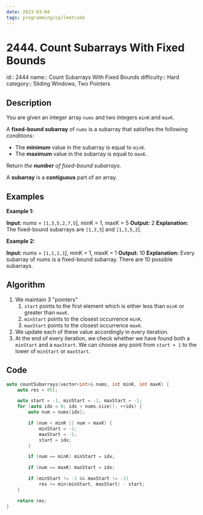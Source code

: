 ```yaml
---
date: 2023-03-04
tags: programming/cp/leetcode
---
```


# 2444. Count Subarrays With Fixed Bounds 

id:: 2444
name:: Count Subarrays With Fixed Bounds
difficulty:: Hard
category:: Sliding Windows, Two Pointers

## Description
You are given an integer array `nums` and two integers `minK` and `maxK`.

A **fixed-bound subarray** of `nums` is a subarray that satisfies the following conditions:
-   The **minimum** value in the subarray is equal to `minK`.
-   The **maximum** value in the subarray is equal to `maxK`.

Return _the **number** of fixed-bound subarrays_.

A **subarray** is a **contiguous** part of an array.

## Examples
**Example 1:**

**Input:** nums = `[1,3,5,2,7,5`], minK = 1, maxK = 5
**Output:** 2
**Explanation:** The fixed-bound subarrays are `[1,3,5`] and `[1,3,5,2`].

**Example 2:**

**Input:** nums = `[1,1,1,1`], minK = 1, maxK = 1
**Output:** 10
**Explanation:** Every subarray of nums is a fixed-bound subarray. There are 10 possible subarrays.

## Algorithm
1. We maintain 3 "pointers"
	1. `start` points to the first element which is either less than `minK` or greater than `maxK`.
	2. `minStart` points to the closest occurrence `minK`.
	3. `maxStart` points to the closest occurrence `maxK`.
2. We update each of these value accordingly in every iteration.
3. At the end of every iteration, we check whether we have found both a `minStart` and a `maxStart`. We can choose any point from `start + 1` to the lower of `minStart` or `maxStart`.

## Code
```cpp
auto countSubarrays(vector<int>& nums, int minK, int maxK) {
	auto res = 0ll;

	auto start = -1, minStart = -1, maxStart = -1;
	for (auto idx = 0; idx < nums.size(); ++idx) {
		auto num = nums[idx];

		if (num < minK || num > maxK) {
			minStart = -1;
			maxStart = -1;
			start = idx;
		}

		if (num == minK) minStart = idx;

		if (num == maxK) maxStart = idx;

		if (minStart != -1 && maxStart != -1)
			res += min(minStart, maxStart) - start;
	}

	return res;
}
```